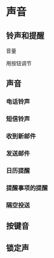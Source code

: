 # 声音

## 铃声和提醒

音量

用按钮调节

## 声音

### 电话铃声

### 短信铃声

### 收到新邮件

### 发送邮件

### 日历提醒

### 提醒事项的提醒

### 隔空投送

## 按键音

## 锁定声